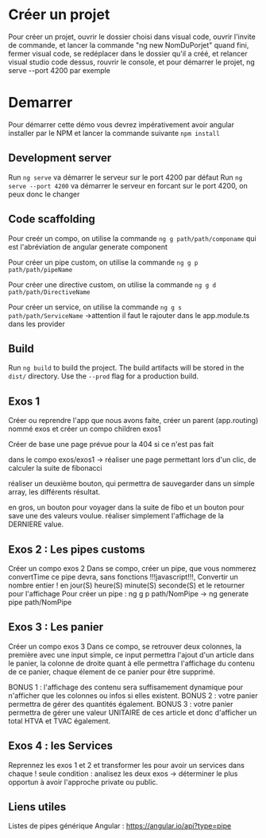 # Créer un projet
Pour créer un projet, ouvrir le dossier choisi dans visual code, ouvrir l'invite de commande, et lancer la commande "ng new NomDuPorjet"
quand fini, fermer visual code, se redéplacer dans le dossier qu'il a créé, et relancer visual studio code dessus, rouvrir le console, et pour démarrer le projet, ng serve --port 4200 par exemple
# Demarrer

Pour démarrer cette démo vous devrez impérativement avoir angular installer par le NPM
et lancer la commande suivante `npm install`

## Development server

Run `ng serve` va démarrer le serveur sur le port 4200 par défaut
Run `ng serve --port 4200` va démarrer le serveur en forcant sur le port 4200, on peux donc le changer
## Code scaffolding

Pour creér un compo, on utilise la commande `ng g path/path/componame`
qui est l'abréviation de angular generate component

Pour créer un pipe custom, on utilise la commande `ng g p path/path/pipeName`

Pour créer une directive custom, on utilise la commande `ng g d path/path/DirectiveName`

Pour créer un service, on utilise la commande `ng g s path/path/ServiceName`
->attention il faut le rajouter dans le app.module.ts dans les provider

## Build

Run `ng build` to build the project. The build artifacts will be stored in the `dist/` directory. Use the `--prod` flag for a production build.


## Exos 1
Créer ou reprendre l'app que nous avons faite,
créer un parent (app.routing) nommé exos
et créer un compo children exos1

Créer de base une page prévue pour la 404 si ce n'est pas fait

dans le compo exos/exos1
-> réaliser une page permettant lors d'un clic,
de calculer la suite de fibonacci

réaliser un deuxième bouton, qui permettra de sauvegarder
dans un simple array, les différents résultat.

en gros, un bouton pour voyager dans la suite de fibo
et un bouton pour save une des valeurs voulue.
réaliser simplement l'affichage de la DERNIERE value.


## Exos 2 : Les pipes customs
Créer un compo exos 2
Dans se compo, créer un pipe, que vous nommerez convertTime
ce pipe devra, sans fonctions !!!javascript!!!,
Convertir un nombre entier ! en jour(S) heure(S) minute(S) seconde(S)
et le retourner pour l'affichage
Pour créer un pipe : ng g p path/NomPipe -> ng generate pipe path/NomPipe


## Exos 3 : Les panier
Créer un compo exos 3
Dans ce compo, se retrouver deux colonnes, la première avec une input simple,
ce input permettra l'ajout d'un article dans le panier, 
la colonne de droite quant à elle permettra l'affichage du contenu de ce panier,
chaque élement de ce panier pour être supprimé.

BONUS 1 : l'affichage des contenu sera suffisamement dynamique pour n'afficher 
que les colonnes ou infos si elles existent.
BONUS 2 : votre panier permettra de gérer des quantités également.
BONUS 3 : votre panier permettra de gérer une valeur UNITAIRE de ces article et donc d'afficher un total HTVA et TVAC également.

## Exos 4 : les Services
Reprennez les exos 1 et 2 et transformer les pour avoir un services dans chaque ! 
seule condition : analisez les deux exos -> déterminer le plus opportun à avoir l'approche private ou public.

## Liens utiles
Listes de pipes générique Angular : https://angular.io/api?type=pipe